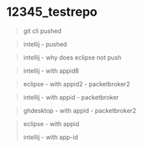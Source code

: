 # 12345_testrepo

> git cli pushed

> intellij - pushed
 
> intellij - why does eclipse not push

> intellij - with appid8

> eclipse - with appid2 - packetbroker2

> intellij - with appid - packetbroker 

> ghdesktop - with appid - packetbroker2

> eclipse - with appid
> 
>  intellij - with app-id